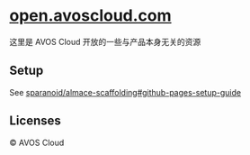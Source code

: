 # [open.avoscloud.com](http://open.avoscloud.com/)

这里是 AVOS Cloud 开放的一些与产品本身无关的资源

## Setup

See [sparanoid/almace-scaffolding#github-pages-setup-guide](https://github.com/sparanoid/almace-scaffolding#github-pages-setup-guide)

## Licenses

© AVOS Cloud
